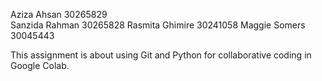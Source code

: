 Aziza Ahsan           30265829  
Sanzida Rahman        30265828
Rasmita Ghimire       30241058
Maggie Somers         30045443
 
This assignment is about using Git and Python for collaborative coding in Google Colab.  